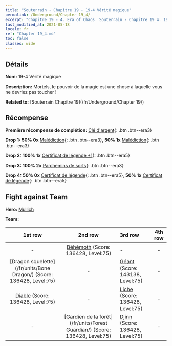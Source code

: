 ```yaml
---
title: "Souterrain - Chapitre 19 - 19-4 Vérité magique"
permalink: /Underground/Chapter 19_4/
excerpt: "Chapitre 19 - 4. Era of Chaos  Souterrain - Chapitre 19_4. 19-4 Vérité magique"
last_modified_at: 2021-05-18
locale: fr
ref: "Chapter 19_4.md"
toc: false
classes: wide
---
```


## Détails

 **Nom:** 19-4 Vérité magique

 **Description:** Mortels, le pouvoir de la magie est une chose à laquelle vous ne devriez pas toucher !

 **Related to:** [Souterrain Chapitre 19](/fr/Underground/Chapter 19/)

## Récompense

 **Première récompense de complétion:** [Clé d'argent](/ItemsFR/con_693/){: .btn .btn--era3}

 **Drop 1:** **50% 0x** [Malédiction](/ItemsFR/her_410/){: .btn .btn--era3}, **50% 1x** [Malédiction](/ItemsFR/her_410/){: .btn .btn--era3}

 **Drop 2:** **100% 1x** [Certificat de légende +1](/ItemsFR/mat_74/){: .btn .btn--era5}

 **Drop 3:** **100% 2x** [Parchemins de sorts](/ItemsFR/con_694/){: .btn .btn--era3}

 **Drop 4:** **50% 0x** [Certificat de légende](/ItemsFR/mat_67/){: .btn .btn--era5}, **50% 1x** [Certificat de légende](/ItemsFR/mat_67/){: .btn .btn--era5}


## Fight against Team
 **Hero:** [Mullich](/fr/heroes/Mullich/)

 **Team:**


  | 1st row | 2nd row | 3rd row | 4th row |
  |:----:|:----:|:----|:----:|
  | - | [Béhémoth](/fr/units/Behemoth/) (Score: 136428, Level:75)  | - | - |
  | [Dragon squelette](/fr/units/Bone Dragon/) (Score: 136428, Level:75)  | - | [Géant](/fr/units/Giant/) (Score: 143138, Level:75)  | - |
  | [Diable](/fr/units/Devil/) (Score: 136428, Level:75)  | - | [Liche](/fr/units/Lich/) (Score: 136428, Level:75)  | - |
  | - | [Gardien de la forêt](/fr/units/Forest Guardian/) (Score: 136428, Level:75)  | [Djinn](/fr/units/Genie/) (Score: 136428, Level:75)  | - |



